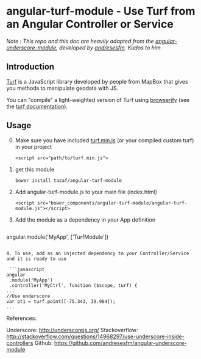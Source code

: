 angular-turf-module - Use Turf from an Angular Controller or Service
======

_Note : This repo and this doc are heavily adapted from the [angular-underscore-module](https://github.com/andresesfm/angular-underscore-module), developed by [andresesfm](https://github.com/andresesfm). Kudos to him._

## Introduction

[Turf](http://turfjs.org/) is a JavaScript library developed by people from MapBox that gives you methods to manipulate geodata with JS.

You can "compile" a light-weighted version of Turf using [browserify](http://browserify.org/) (see the [turf documentation](https://github.com/turfjs/turf/#installation)).

## Usage

0. Make sure you have included [turf.min.js](https://raw.githubusercontent.com/Turfjs/turf/v2.0.2/turf.min.js) (or your compiled custom turf) in your project 

    ```<script src="path/to/turf.min.js">```

1. get this module

   ```bower install tazaf/angular-turf-module```

2. Add angular-turf-module.js to your main file (index.html)

    ```<script src="bower_components/angular-turf-module/angular-turf-module.js"></script>```

3. Add the module as a dependency in your App definition

   ```javascript
  angular.module('MyApp', ['TurfModule'])
   ```

4. To use, add as an injected dependency to your Controller/Service and it is ready to use

    ```javascript
  angular
    .module('MyApp')
    .controller('MyCtrl', function ($scope, turf) {
  ...
  //Use underscore
  var pt1 = turf.point([-75.343, 39.984]);
  ...
  ```

  References:
  
 Underscore:
 http://underscorejs.org/
 Stackoverflow:
 http://stackoverflow.com/questions/14968297/use-underscore-inside-controllers
 Github:
 https://github.com/andresesfm/angular-underscore-module
